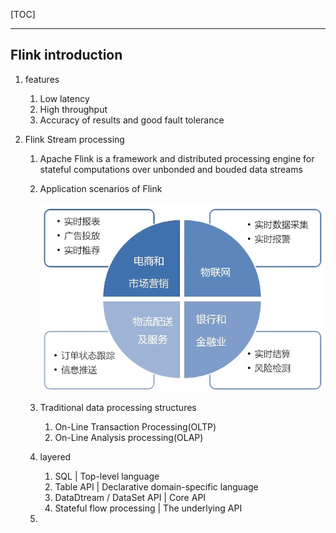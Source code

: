 [TOC]

------

## Flink introduction

1. features

   1. Low latency
   2. High throughput
   3. Accuracy of results and good fault tolerance

2. Flink Stream processing

   1. Apache Flink is a framework and distributed processing engine for stateful computations over unbonded and bouded data streams

   2. Application scenarios of Flink

      ![image-20220717205729478](flink.assets/image-20220717205729478.png)

   3. Traditional data processing structures

      1. On-Line Transaction Processing(OLTP)
      2. On-Line Analysis processing(OLAP)

   4. layered

      1. SQL  |  Top-level language	
      2. Table API  |  Declarative domain-specific language
      3. DataDtream / DataSet API  |  Core API
      4. Stateful flow processing  |  The underlying API
   
   5. 